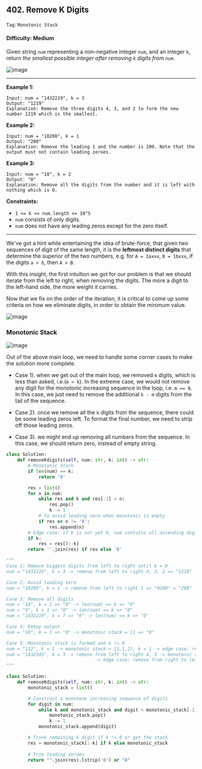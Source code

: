 ## 402. Remove K Digits

```Tag```: ```Monotonic Stack```

#### Difficulty: Medium

Given string ```num``` representing a non-negative integer ```num```, and an integer ```k```, return _the smallest possible integer after removing ```k``` digits from ```num```_.

![image](https://user-images.githubusercontent.com/35042430/220970016-b60d67ec-776f-461c-b648-ec52ccc4ee34.png)

---

__Example 1:__
```
Input: num = "1432219", k = 3
Output: "1219"
Explanation: Remove the three digits 4, 3, and 2 to form the new number 1219 which is the smallest.
```

__Example 2:__
```
Input: num = "10200", k = 1
Output: "200"
Explanation: Remove the leading 1 and the number is 200. Note that the output must not contain leading zeroes.
```

__Example 3:__
```
Input: num = "10", k = 2
Output: "0"
Explanation: Remove all the digits from the number and it is left with nothing which is 0.
```

__Constraints:__

- ```1 <= k <= num.length <= 10^5```
- ```num``` consists of only digits.
- ```num``` does not have any leading zeros except for the zero itself.

---

We've got a hint while entertaining the idea of brute-force, that given two sequences of digit of the same length, it is the __leftmost distinct digits__ that determine the superior of the two numbers, e.g. for ```A = 1axxx```, ```B = 1bxxx```, if the digits ```a > b```, then ```A > B```.

With this insight, the first intuition we got for our problem is that we should iterate from the left to right, when removing the digits. The more a digit to the left-hand side, the more weight it carries.

Now that we fix on the order of the iteration, it is critical to come up some criteria on how we eliminate digits, in order to obtain the minimum value.

![image](https://leetcode.com/problems/remove-k-digits/solutions/377716/Figures/402/402_example.png)

### Monotonic Stack

![image](https://leetcode.com/problems/remove-k-digits/solutions/377716/Figures/402/402_algorithm.png)

Out of the above main loop, we need to handle some corner cases to make the solution more complete.

- Case 1). when we get out of the main loop, we removed ```m``` digits, which is less than asked, i.e.(```m < k```). In the extreme case, we would not remove any digit for the monotonic increasing sequence in the loop, i.e. ```m == 0```. In this case, we just need to remove the additional ```k - m``` digits from the tail of the sequence.

- Case 2). once we remove all the ```k``` digits from the sequence, there could be some leading zeros left. To format the final number, we need to strip off those leading zeros.

- Case 3). we might end up removing all numbers from the sequence. In this case, we should return zero, instead of empty string.

```Python
class Solution:
    def removeKdigits(self, num: str, k: int) -> str:
        # Monotonic Stack
        if len(num) == k:
            return '0'

        res = list()
        for n in num:
            while res and k and res[-1] > n:
                res.pop()
                k -= 1
            # To avoid leading zero when monotonic is empty
            if res or n != '0':
                res.append(n)
        # Edge case: if k is not yet 0, num contains all ascending digits, remove k digits from right to left
        if k:
            res = res[0:-k]
        return ''.join(res) if res else '0'

"""
Case 1: Remove biggest digits from left to right until k = 0
num = "1432219", k = 3 -> remove from left to right 4, 3, 2 => "1219"

Case 2: Avoid leading zero
num = "10200", k = 1 -> remove from left to right 1 => "0200" = "200"

Case 3: Remove all digits
num = "10", k = 2 => "0" -> len(num) == k => "0"
num = "9", k = 1 => "0" -> len(num) == k => "0"
num = "1432219", k = 7 => "0" -> len(num) == k => "0"

Case 4: Emtpy output
num = "10", k = 1 => "0" -> monotonic stack = [] => "0"

Case 5: Monotonic stack is formed and k != 0
num = "112", k = 1 -> monotonic stack = [1,1,2], k = 1 -> edge case: remove from right to left 2 => "11"
num = "1432345", k = 3 -> remove from left to right 4, 3 -> monotonic stack = [1,2,3,4,5], k = 1
                                 -> edge case: remove from right to left 5 => "1234"
"""
```

```Python
class Solution:
    def removeKdigits(self, num: str, k: int) -> str:
        monotonic_stack = list()

        # Construct a monotone increasing sequence of digits
        for digit in num:
            while k and monotonic_stack and digit < monotonic_stack[-1]:
                monotonic_stack.pop()
                k -= 1
            monotonic_stack.append(digit)

        # Trunk remaining k digit if k != 0 or get the stack
        res = monotonic_stack[:-k] if k else monotonic_stack
        
        # Trim leading zeroes
        return "".join(res).lstrip('0') or "0"
```
